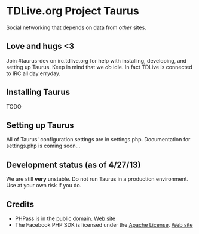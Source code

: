 # TDLive.org Project Taurus
Social networking that depends on data from *other* sites.

## Love and hugs <3

Join #taurus-dev on irc.tdlive.org for help with installing, developing, and setting up Taurus. Keep in mind that we _do_ idle. In fact TDLive is connected to IRC all day erryday.

## Installing Taurus

TODO

## Setting up Taurus

All of Taurus' configuration settings are in settings.php. Documentation for settings.php is coming soon...

## Development status (as of 4/27/13)

We are still **very** unstable. Do not run Taurus in a production environment. Use at your own risk if you do.

## Credits

* PHPass is in the public domain. [Web site](http://www.openwall.com/phpass/)
* The Facebook PHP SDK is licensed under the [Apache License](http://www.apache.org/licenses/LICENSE-2.0.html). [Web site](http://github.com/facebook/facebook-php-sdk)